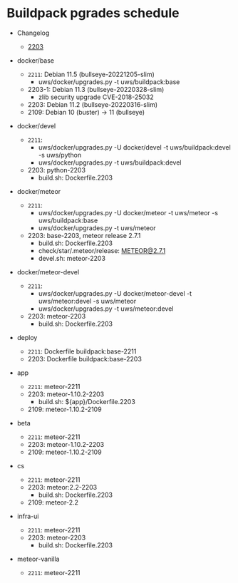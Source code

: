 # Buildpack pgrades schedule

* Changelog
    * [2203](https://github.com/TalkingPts/Buildpack/compare/81af1d8b7c139a057a6191d9b6310f43721ca2af...b6f62a5f2aa686ba510123d1768e906d8b2180f8)

* docker/base
    * `2211`: Debian 11.5 (bullseye-20221205-slim)
        * uws/docker/upgrades.py -t uws/buildpack:base
    * 2203-1: Debian 11.3 (bullseye-20220328-slim)
        * zlib security upgrade CVE-2018-25032
    * 2203: Debian 11.2 (bullseye-20220316-slim)
    * 2109: Debian 10 (buster) -> 11 (bullseye)
* docker/devel
    * `2211`:
        * uws/docker/upgrades.py -U docker/devel -t uws/buildpack:devel -s uws/python
        * uws/docker/upgrades.py -t uws/buildpack:devel
    * 2203: python-2203
        * build.sh: Dockerfile.2203
* docker/meteor
    * `2211`:
        * uws/docker/upgrades.py -U docker/meteor -t uws/meteor -s uws/buildpack:base
        * uws/docker/upgrades.py -t uws/meteor
    * 2203: base-2203, meteor release 2.7.1
        * build.sh: Dockerfile.2203
        * check/star/.meteor/release: METEOR@2.7.1
        * devel.sh: meteor-2203
* docker/meteor-devel
    * `2211`:
        * uws/docker/upgrades.py -U docker/meteor-devel -t uws/meteor:devel -s uws/meteor
        * uws/docker/upgrades.py -t uws/meteor:devel
    * 2203: meteor-2203
        * build.sh: Dockerfile.2203
* deploy
    * `2211`: Dockerfile buildpack:base-2211
    * 2203: Dockerfile buildpack:base-2203
* app
    * `2211`: meteor-2211
    * 2203: meteor-1.10.2-2203
        * build.sh: ${app}/Dockerfile.2203
    * 2109: meteor-1.10.2-2109
* beta
    * `2211`: meteor-2211
    * 2203: meteor-1.10.2-2203
    * 2109: meteor-1.10.2-2109
* cs
    * `2211`: meteor-2211
    * 2203: meteor:2.2-2203
        * build.sh: Dockerfile.2203
    * 2109: meteor-2.2
* infra-ui
    * `2211`: meteor-2211
    * 2203: meteor-2203
        * build.sh: Dockerfile.2203
* meteor-vanilla
    * `2211`: meteor-2211
